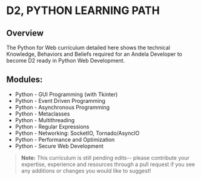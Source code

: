 # D2, PYTHON LEARNING PATH

## Overview 

The Python for Web curriculum detailed here shows the technical Knowledge, Behaviors and Beliefs required for an Andela Developer to become D2 ready in Python Web Development.


## Modules: 

* Python - GUI Programming (with Tkinter)
* Python - Event Driven Programming
* Python - Asynchronous Programming
* Python - Metaclasses
* Python - Multithreading
* Python - Regular Expressions
* Python - Networking: SocketIO, Tornado/AsyncIO
* Python - Performance and Optimization
* Python - Secure Web Development  


>**Note:** This curriculum is still pending edits-- please contribute your expertise, experience and resources through a pull request if you see any additions or changes you would like to suggest!